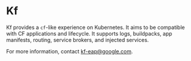 # Kf

Kf provides a `cf`-like experience on Kubernetes. It aims to be compatible with CF applications and lifecycle. It supports logs, buildpacks, app manifests, routing, service brokers, and injected services.

For more information, contact kf-eap@google.com.
